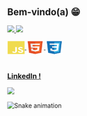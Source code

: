 ## Bem-vindo(a) 😁

 <div>
   <a href="https://github.com/alanramoos">
   <img height="180em" src="https://github-readme-stats.vercel.app/api?username=alanramoos&show_icons=true&theme=tokyonight&include_all_commits=true&count_private=true"/>
   <img height="180em" src="https://github-readme-stats.vercel.app/api/top-langs/?username=alanramoos&layout=compact&langs_count=6&theme=radical"/>

</div>
<div style="display: inline_block"><br>
  <img align="center" alt="Js" height="30" width="40" src="https://raw.githubusercontent.com/devicons/devicon/master/icons/javascript/javascript-plain.svg">
  <img align="center" alt="HTML" height="30" width="40" src="https://raw.githubusercontent.com/devicons/devicon/master/icons/html5/html5-original.svg">
  <img align="center" alt="CSS" height="30" width="40" src="https://raw.githubusercontent.com/devicons/devicon/master/icons/css3/css3-original.svg">
</div>
 
 <br>
 
  ### LinkedIn !
 
<div> 
  
  <a href="https://www.linkedin.com/in/alan-ramos-737354229" target="_blank"><img src="https://img.shields.io/badge/-LinkedIn-%230077B5?style=for-the-badge&logo=linkedin&logoColor=white" target="_blank"></a> 
 
  ![Snake animation](https://github.com/alanramoos/alanramoos/blob/output/github-contribution-grid-snake.svg)

</div>
